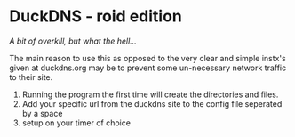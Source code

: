 # DuckDNS - roid edition

*A bit of overkill, but what the hell...*

The main reason to use this as opposed to the very clear and simple instx's
given at duckdns.org may be to prevent some un-necessary network traffic to 
their site.

1. Running the program the first time will create the directories and files.  
2. Add your specific url from the duckdns site to the config file seperated
by a space
3. setup on your timer of choice 

